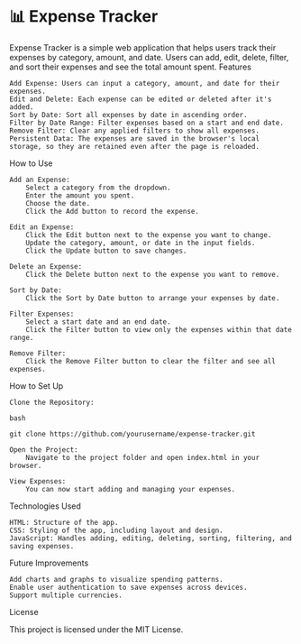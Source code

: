 # 📊 Expense Tracker
Expense Tracker is a simple web application that helps users track their expenses by category, amount, and date. Users can add, edit, delete, filter, and sort their expenses and see the total amount spent.
Features

    Add Expense: Users can input a category, amount, and date for their expenses.
    Edit and Delete: Each expense can be edited or deleted after it's added.
    Sort by Date: Sort all expenses by date in ascending order.
    Filter by Date Range: Filter expenses based on a start and end date.
    Remove Filter: Clear any applied filters to show all expenses.
    Persistent Data: The expenses are saved in the browser's local storage, so they are retained even after the page is reloaded.

How to Use

    Add an Expense:
        Select a category from the dropdown.
        Enter the amount you spent.
        Choose the date.
        Click the Add button to record the expense.

    Edit an Expense:
        Click the Edit button next to the expense you want to change.
        Update the category, amount, or date in the input fields.
        Click the Update button to save changes.

    Delete an Expense:
        Click the Delete button next to the expense you want to remove.

    Sort by Date:
        Click the Sort by Date button to arrange your expenses by date.

    Filter Expenses:
        Select a start date and an end date.
        Click the Filter button to view only the expenses within that date range.

    Remove Filter:
        Click the Remove Filter button to clear the filter and see all expenses.

How to Set Up

    Clone the Repository:

    bash

    git clone https://github.com/yourusername/expense-tracker.git

    Open the Project:
        Navigate to the project folder and open index.html in your browser.

    View Expenses:
        You can now start adding and managing your expenses.

Technologies Used

    HTML: Structure of the app.
    CSS: Styling of the app, including layout and design.
    JavaScript: Handles adding, editing, deleting, sorting, filtering, and saving expenses.

Future Improvements

    Add charts and graphs to visualize spending patterns.
    Enable user authentication to save expenses across devices.
    Support multiple currencies.

License

This project is licensed under the MIT License.
